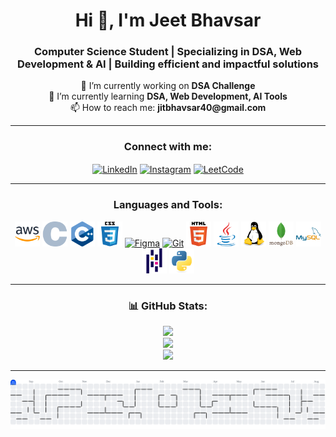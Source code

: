 <h1 align="center">Hi 👋, I'm Jeet Bhavsar</h1>
<h3 align="center">Computer Science Student | Specializing in DSA, Web Development & AI | Building efficient and impactful solutions</h3>

<p align="center">
  🔭 I’m currently working on <strong>DSA Challenge</strong><br/>
  🌱 I’m currently learning <strong>DSA, Web Development, AI Tools</strong><br/>
  📫 How to reach me: <strong>jitbhavsar40@gmail.com</strong>
</p>

---

<h3 align="center">Connect with me:</h3>
<p align="center">
  <a href="www.linkedin.com/in/jeet-bhavsar" target="blank"><img align="center" src="https://raw.githubusercontent.com/rahuldkjain/github-profile-readme-generator/master/src/images/icons/Social/linked-in-alt.svg" alt="LinkedIn" height="30" width="40" /></a>
  <a href="https://instagram.com/jeet__5_12_5" target="blank"><img align="center" src="https://raw.githubusercontent.com/rahuldkjain/github-profile-readme-generator/master/src/images/icons/Social/instagram.svg" alt="Instagram" height="30" width="40" /></a>
  <a href="https://www.leetcode.com/jitbhavsar40" target="blank"><img align="center" src="https://raw.githubusercontent.com/rahuldkjain/github-profile-readme-generator/master/src/images/icons/Social/leet-code.svg" alt="LeetCode" height="30" width="40" /></a>
</p>

---

<h3 align="center">Languages and Tools:</h3>
<p align="center">
  <a href="https://aws.amazon.com" target="_blank"><img src="https://raw.githubusercontent.com/devicons/devicon/master/icons/amazonwebservices/amazonwebservices-original-wordmark.svg" alt="AWS" width="40" height="40"/></a>
  <a href="https://www.cprogramming.com/" target="_blank"><img src="https://raw.githubusercontent.com/devicons/devicon/master/icons/c/c-original.svg" alt="C" width="40" height="40"/></a>
  <a href="https://www.w3schools.com/cpp/" target="_blank"><img src="https://raw.githubusercontent.com/devicons/devicon/master/icons/cplusplus/cplusplus-original.svg" alt="C++" width="40" height="40"/></a>
  <a href="https://www.w3schools.com/css/" target="_blank"><img src="https://raw.githubusercontent.com/devicons/devicon/master/icons/css3/css3-original-wordmark.svg" alt="CSS3" width="40" height="40"/></a>
  <a href="https://www.figma.com/" target="_blank"><img src="https://www.vectorlogo.zone/logos/figma/figma-icon.svg" alt="Figma" width="40" height="40"/></a>
  <a href="https://git-scm.com/" target="_blank"><img src="https://www.vectorlogo.zone/logos/git-scm/git-scm-icon.svg" alt="Git" width="40" height="40"/></a>
  <a href="https://www.w3.org/html/" target="_blank"><img src="https://raw.githubusercontent.com/devicons/devicon/master/icons/html5/html5-original-wordmark.svg" alt="HTML5" width="40" height="40"/></a>
  <a href="https://www.java.com" target="_blank"><img src="https://raw.githubusercontent.com/devicons/devicon/master/icons/java/java-original.svg" alt="Java" width="40" height="40"/></a>
  <a href="https://www.linux.org/" target="_blank"><img src="https://raw.githubusercontent.com/devicons/devicon/master/icons/linux/linux-original.svg" alt="Linux" width="40" height="40"/></a>
  <a href="https://www.mongodb.com/" target="_blank"><img src="https://raw.githubusercontent.com/devicons/devicon/master/icons/mongodb/mongodb-original-wordmark.svg" alt="MongoDB" width="40" height="40"/></a>
  <a href="https://www.mysql.com/" target="_blank"><img src="https://raw.githubusercontent.com/devicons/devicon/master/icons/mysql/mysql-original-wordmark.svg" alt="MySQL" width="40" height="40"/></a>
  <a href="https://pandas.pydata.org/" target="_blank"><img src="https://raw.githubusercontent.com/devicons/devicon/master/icons/pandas/pandas-original.svg" alt="Pandas" width="40" height="40"/></a>
  <a href="https://www.python.org" target="_blank"><img src="https://raw.githubusercontent.com/devicons/devicon/master/icons/python/python-original.svg" alt="Python" width="40" height="40"/></a>
</p>

---

<h3 align="center">📊 GitHub Stats:</h3>
<p align="center">
  <img src="https://github-readme-stats.vercel.app/api?username=Jeetbhavsar5125&theme=onedark&hide_border=false&include_all_commits=false&count_private=false" /><br/>
  <img src="https://nirzak-streak-stats.vercel.app/?user=Jeetbhavsar5125&theme=onedark&hide_border=false" /><br/>
  <img src="https://github-readme-stats.vercel.app/api/top-langs/?username=Jeetbhavsar5125&theme=onedark&hide_border=false&include_all_commits=false&count_private=false&layout=compact" />
</p>

---
<picture>
  <source media="(prefers-color-scheme: dark)" srcset="https://raw.githubusercontent.com/Jeetbhavsar5125/Jeetbhavsar5125/output/pacman-contribution-graph-dark.svg">
  <source media="(prefers-color-scheme: light)" srcset="https://raw.githubusercontent.com/Jeetbhavsar5125/Jeetbhavsar5125/output/pacman-contribution-graph.svg">
  <img alt="pacman contribution graph" src="https://raw.githubusercontent.com/Jeetbhavsar5125/Jeetbhavsar5125/output/pacman-contribution-graph.svg">
</picture>
